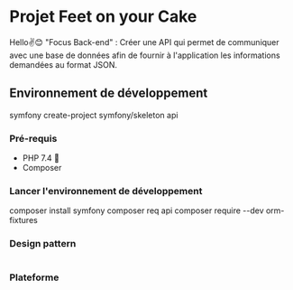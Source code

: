# Projet Feet on your Cake

Hello✌😊
"Focus Back-end" : Créer une API
qui permet de communiquer avec une base de données
afin de fournir à l'application les informations demandées au format JSON.

## Environnement de développement

symfony create-project symfony/skeleton api


### Pré-requis

- PHP 7.4 👐
- Composer


### Lancer l'environnement de développement
composer install
symfony composer req api
composer require --dev orm-fixtures

### Design pattern

```bash

```
### Plateforme

```bash

```